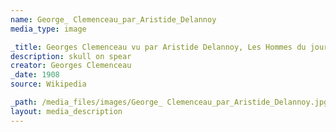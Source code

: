 ```yaml
---
name: George_ Clemenceau_par_Aristide_Delannoy
media_type: image

_title: Georges Clemenceau vu par Aristide Delannoy, Les Hommes du jour, 1908
description: skull on spear
creator: Georges Clemenceau
_date: 1908
source: Wikipedia

_path: /media_files/images/George_ Clemenceau_par_Aristide_Delannoy.jpg 
layout: media_description
---
```

